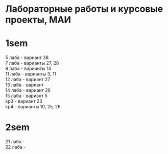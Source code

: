 # Лабораторные работы и курсовые проекты, МАИ

# 1sem  
5 лаба - вариант 38    
7 лаба - варианты 27, 28    
9 лаба - варианты 14  
11 лаба - варианты 3, 11  
12 лаба - вариант 27  
13 лаба - вариант  
14 лаба - вариант 26  
15 лаба - вариант 5   
kp3 - вариант 23  
kp4 - варианты 10, 25, 26  

# 2sem
21 лаба -  
22 лаба -
